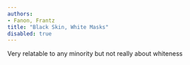 ```yaml
---
authors:
- Fanon, Frantz
title: "Black Skin, White Masks"
disabled: true
---
```


Very relatable to any minority but not really about whiteness
